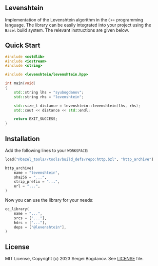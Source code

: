## Levenshtein

Implementation of the Levenshtein algorithm in the `C++` programming language.
The library can be easily integrated into your project using the `Bazel` build
system. The relevant instructions are given below.

## Quick Start

```C++
#include <cstdlib>
#include <iostream>
#include <string>

#include <levenshtein/levenshtein.hpp>

int main(void)
{
    std::string lhs = "syubogdanov";
    std::string rhs = "levenshtein";

    std::size_t distance = levenshtein::levenshtein(lhs, rhs);
    std::cout << distance << std::endl;

    return EXIT_SUCCESS;
}
```

## Installation

Add the following lines to your `WORKSPACE`:

```python
load("@bazel_tools//tools/build_defs/repo:http.bzl", "http_archive")

http_archive(
    name = "levenshtein",
    sha256 = "...",
    strip_prefix = "...",
    url = "...",
)
```

Now you can use the library for your needs:

```python
cc_library(
    name = "...",
    srcs = ["..."],
    hdrs = ["..."],
    deps = ["@levenshtein"],
)
```

## License

MIT License, Copyright (c) 2023 Sergei Bogdanov. See [LICENSE](LICENSE) file.
